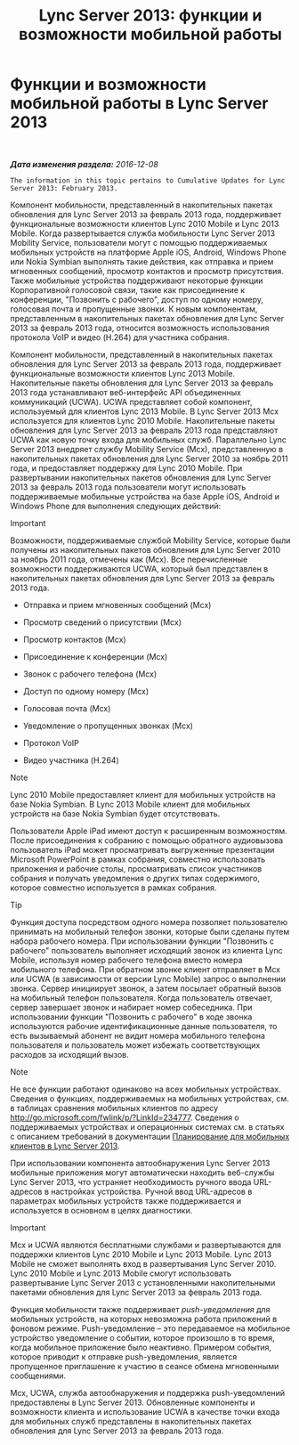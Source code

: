 ﻿---
title: 'Lync Server 2013: функции и возможности мобильной работы'
TOCTitle: Функции и возможности мобильной работы
ms:assetid: 12517a88-2531-44a5-bea5-d8884aff53eb
ms:mtpsurl: https://technet.microsoft.com/ru-ru/library/Hh689983(v=OCS.15)
ms:contentKeyID: 49309000
ms.date: 12/10/2016
mtps_version: v=OCS.15
ms.translationtype: HT
---

# Функции и возможности мобильной работы в Lync Server 2013

 

_**Дата изменения раздела:** 2016-12-08_

    The information in this topic pertains to Cumulative Updates for Lync Server 2013: February 2013.

Компонент мобильности, представленный в накопительных пакетах обновления для Lync Server 2013 за февраль 2013 года, поддерживает функциональные возможности клиентов Lync 2010 Mobile и Lync 2013 Mobile. Когда развертывается служба мобильности Lync Server 2013 Mobility Service, пользователи могут с помощью поддерживаемых мобильных устройств на платформе Apple iOS, Android, Windows Phone или Nokia Symbian выполнять такие действия, как отправка и прием мгновенных сообщений, просмотр контактов и просмотр присутствия. Также мобильные устройства поддерживают некоторые функции Корпоративной голосовой связи, такие как присоединение к конференции, "Позвонить с рабочего", доступ по одному номеру, голосовая почта и пропущенные звонки. К новым компонентам, представленным в накопительных пакетах обновления для Lync Server 2013 за февраль 2013 года, относится возможность использования протокола VoIP и видео (H.264) для участника собрания.

Компонент мобильности, представленный в накопительных пакетах обновления для Lync Server 2013 за февраль 2013 года, поддерживает функциональные возможности клиентов Lync 2013 Mobile. Накопительные пакеты обновления для Lync Server 2013 за февраль 2013 года устанавливают веб-интерфейс API объединенных коммуникаций (UCWA). UCWA представляет собой компонент, используемый для клиентов Lync 2013 Mobile. В Lync Server 2013 Mcx используется для клиентов Lync 2010 Mobile. Накопительные пакеты обновления для Lync Server 2013 за февраль 2013 года представляют UCWA как новую точку входа для мобильных служб. Параллельно Lync Server 2013 внедряет службу Mobility Service (Mcx), представленную в накопительных пакетах обновления для Lync Server 2010 за ноябрь 2011 года, и предоставляет поддержку для Lync 2010 Mobile. При развертывании накопительных пакетов обновления для Lync Server 2013 за февраль 2013 года пользователи могут использовать поддерживаемые мобильные устройства на базе Apple iOS, Android и Windows Phone для выполнения следующих действий:

> [!IMPORTANT]  
> Возможности, поддерживаемые службой Mobility Service, которые были получены из накопительных пакетов обновления для Lync Server 2010 за ноябрь 2011 года, отмечены как (Mcx). Все перечисленные возможности поддерживаются UCWA, который был представлен в накопительных пакетах обновления для Lync Server 2013 за февраль 2013 года.

  - Отправка и прием мгновенных сообщений (Mcx)

  - Просмотр сведений о присутствии (Mcx)

  - Просмотр контактов (Mcx)

  - Присоединение к конференции (Mcx)

  - Звонок с рабочего телефона (Mcx)

  - Доступ по одному номеру (Mcx)

  - Голосовая почта (Mcx)

  - Уведомление о пропущенных звонках (Mcx)

  - Протокол VoIP

  - Видео участника (H.264)

> [!NOTE]  
> Lync 2010 Mobile предоставляет клиент для мобильных устройств на базе Nokia Symbian. В Lync 2013 Mobile клиент для мобильных устройств на базе Nokia Symbian будет отсутствовать.

Пользователи Apple iPad имеют доступ к расширенным возможностям. После присоединения к собранию с помощью обратного аудиовызова пользователь iPad может просматривать выгруженные презентации Microsoft PowerPoint в рамках собрания, совместно использовать приложения и рабочие столы, просматривать список участников собрания и получать уведомления о других типах содержимого, которое совместно используется в рамках собрания.


> [!TIP]
> Функция доступа посредством одного номера позволяет пользователю принимать на мобильный телефон звонки, которые были сделаны путем набора рабочего номера. При использовании функции "Позвонить с рабочего" пользователь выполняет исходящий звонок из клиента Lync Mobile, используя номер рабочего телефона вместо номера мобильного телефона. При обратном звонке клиент отправляет в Mcx или UCWA (в зависимости от версии Lync Mobile) запрос о выполнении звонка. Сервер инициирует звонок, а затем посылает обратный вызов на мобильный телефон пользователя. Когда пользователь отвечает, сервер завершает звонок и набирает номер собеседника. При использовании функции "Позвонить с рабочего" в ходе звонка используются рабочие идентификационные данные пользователя, то есть вызываемый абонент не видит номера мобильного телефона пользователя и пользователь может избежать соответствующих расходов за исходящий вызов.



> [!NOTE]  
> Не все функции работают одинаково на всех мобильных устройствах. Сведения о функциях, поддерживаемых на мобильных устройствах, см. в таблицах сравнения мобильных клиентов по адресу <a href="http://go.microsoft.com/fwlink/p/?linkid=234777">http://go.microsoft.com/fwlink/p/?LinkId=234777</a>. Сведения о поддерживаемых устройствах и операционных системах см. в статьях с описанием требований в документации <a href="lync-server-2013-planning-for-mobile-clients.md">Планирование для мобильных клиентов в Lync Server 2013</a>.

При использовании компонента автообнаружения Lync Server 2013 мобильные приложения могут автоматически находить веб-службы Lync Server 2013, что устраняет необходимость ручного ввода URL-адресов в настройках устройства. Ручной ввод URL-адресов в параметрах мобильных устройств также поддерживается и используется в основном в целях диагностики.

> [!IMPORTANT]  
> Mcx и UCWA являются бесплатными службами и развертываются для поддержки клиентов Lync 2010 Mobile и Lync 2013 Mobile. Lync 2013 Mobile не сможет выполнять вход в развертывания Lync Server 2010. Lync 2010 Mobile и Lync 2013 Mobile смогут использовать развертывание Lync Server 2013 с установленными накопительными пакетами обновления для Lync Server 2013 за февраль 2013 года.

Функция мобильности также поддерживает *push-уведомления* для мобильных устройств, на которых невозможна работа приложений в фоновом режиме. Push-уведомление – это передаваемое на мобильное устройство уведомление о событии, которое произошло в то время, когда мобильное приложение было неактивно. Примером события, которое приводит к отправке push-уведомления, является пропущенное приглашение к участию в сеансе обмена мгновенными сообщениями.

Mcx, UCWA, служба автообнаружения и поддержка push-уведомлений предоставлены в Lync Server 2013. Обновленные компоненты и возможности клиента и использование UCWA в качестве точки входа для мобильных служб представлены в накопительных пакетах обновления для Lync Server 2013 за февраль 2013 года.

